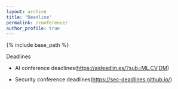 ```yaml
---
layout: archive
title: "Deadline"
permalink: /conference/
author_profile: true
---
```


{% include base_path %}








Deadlines

- AI conference deadlines(https://aideadlin.es/?sub=ML,CV,DM)

- Security conference deadlines(https://sec-deadlines.github.io/)
